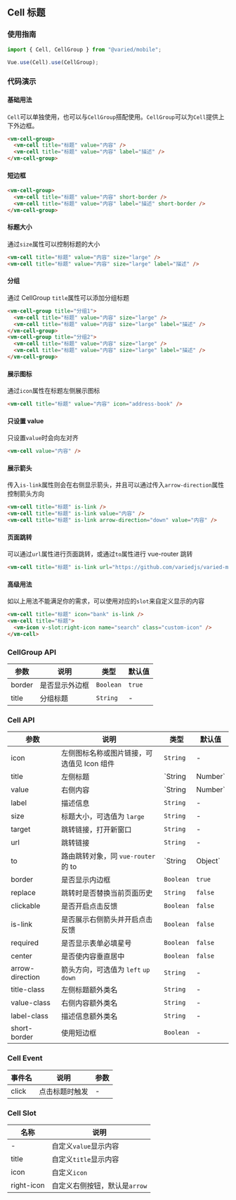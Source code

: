 ## Cell 标题

### 使用指南

```javascript
import { Cell, CellGroup } from "@varied/mobile";

Vue.use(Cell).use(CellGroup);
```

### 代码演示

#### 基础用法

`Cell`可以单独使用，也可以与`CellGroup`搭配使用。`CellGroup`可以为`Cell`提供上下外边框。

```html
<vm-cell-group>
  <vm-cell title="标题" value="内容" />
  <vm-cell title="标题" value="内容" label="描述" />
</vm-cell-group>
```

#### 短边框

```html
<vm-cell-group>
  <vm-cell title="标题" value="内容" short-border />
  <vm-cell title="标题" value="内容" label="描述" short-border />
</vm-cell-group>
```

#### 标题大小

通过`size`属性可以控制标题的大小

```html
<vm-cell title="标题" value="内容" size="large" />
<vm-cell title="标题" value="内容" size="large" label="描述" />
```

#### 分组

通过 CellGroup `title`属性可以添加分组标题

```html
<vm-cell-group title="分组1">
  <vm-cell title="标题" value="内容" size="large" />
  <vm-cell title="标题" value="内容" size="large" label="描述" />
</vm-cell-group>
<vm-cell-group title="分组2">
  <vm-cell title="标题" value="内容" size="large" />
  <vm-cell title="标题" value="内容" size="large" label="描述" />
</vm-cell-group>
```

#### 展示图标

通过`icon`属性在标题左侧展示图标

```html
<vm-cell title="标题" value="内容" icon="address-book" />
```

#### 只设置 value

只设置`value`时会向左对齐

```html
<vm-cell value="内容" />
```

#### 展示箭头

传入`is-link`属性则会在右侧显示箭头，并且可以通过传入`arrow-direction`属性控制箭头方向

```html
<vm-cell title="标题" is-link />
<vm-cell title="标题" is-link value="内容" />
<vm-cell title="标题" is-link arrow-direction="down" value="内容" />
```

#### 页面跳转

可以通过`url`属性进行页面跳转，或通过`to`属性进行 vue-router 跳转

```html
<vm-cell title="标题" is-link url="https://github.com/variedjs/varied-mobile" />
```

#### 高级用法

如以上用法不能满足你的需求，可以使用对应的`slot`来自定义显示的内容

```html
<vm-cell title="标题" icon="bank" is-link />
<vm-cell title="标题">
  <vm-icon v-slot:right-icon name="search" class="custom-icon" />
</vm-cell>
```

### CellGroup API

| 参数   | 说明           | 类型      | 默认值 |
| ------ | -------------- | --------- | ------ |
| border | 是否显示外边框 | `Boolean` | `true` | - |
| title  | 分组标题       | `String`  | -      | - |

### Cell API

| 参数            | 说明                                       | 类型              | 默认值  |
| --------------- | ------------------------------------------ | ----------------- | ------- |
| icon            | 左侧图标名称或图片链接，可选值见 Icon 组件 | `String`          | -       |
| title           | 左侧标题                                   | `String | Number` | -       |
| value           | 右侧内容                                   | `String | Number` | -       |
| label           | 描述信息                                   | `String`          | -       |
| size            | 标题大小，可选值为 `large`                 | `String`          | -       |
| target          | 跳转链接，打开新窗口                       | `String`          | -       |
| url             | 跳转链接                                   | `String`          | -       |
| to              | 路由跳转对象，同 `vue-router` 的 to        | `String | Object` | -       |
| border          | 是否显示内边框                             | `Boolean`         | `true`  |
| replace         | 跳转时是否替换当前页面历史                 | `String`          | `false` |
| clickable       | 是否开启点击反馈                           | `Boolean`         | `false` |
| is-link         | 是否展示右侧箭头并开启点击反馈             | `Boolean`         | `false` |
| required        | 是否显示表单必填星号                       | `Boolean`         | `false` |
| center          | 是否使内容垂直居中                         | `Boolean`         | `false` |
| arrow-direction | 箭头方向，可选值为 `left` `up` `down`      | `String`          | -       |
| title-class     | 左侧标题额外类名                           | `String`          | -       |
| value-class     | 右侧内容额外类名                           | `String`          | -       |
| label-class     | 描述信息额外类名                           | `String`          | -       |
| short-border    | 使用短边框                                 | `Boolean`         | -       |

### Cell Event

| 事件名 | 说明           | 参数 |
| ------ | -------------- | ---- |
| click  | 点击标题时触发 | -    |

### Cell Slot

| 名称       | 说明                          |
| ---------- | ----------------------------- |
| -          | 自定义`value`显示内容         |
| title      | 自定义`title`显示内容         |
| icon       | 自定义`icon`                  |
| right-icon | 自定义右侧按钮，默认是`arrow` |
